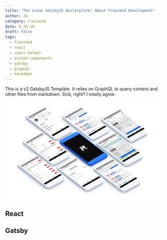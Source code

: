 ```yaml
---
title: "The Great GatsbyJS Boilerplate: About Frontend Development"
author: JG
category: frontend
date: 4-29-19
draft: false
tags:
  - frontend
  - react
  - react-helmet
  - styled-components
  - gatsby 
  - graphql
  - markdown
---
```

This is a v2 GatsbyJS Template. It relies on GraphQL to query
content and other files from markdown. Sick, right? I totally agree.
<!-- end of excerpt -->

![Home](../../assets/home.png)

## React
## Gatsby